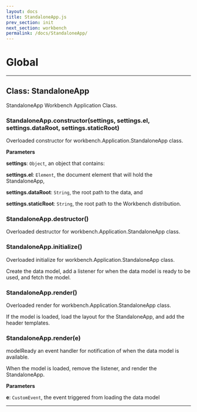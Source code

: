 ```yaml
---
layout: docs
title: StandaloneApp.js
prev_section: init
next_section: workbench
permalink: /docs/StandaloneApp/
---
```


# Global





* * *

## Class: StandaloneApp
StandaloneApp Workbench Application Class.

### StandaloneApp.constructor(settings, settings.el, settings.dataRoot, settings.staticRoot) 

Overloaded constructor for workbench.Application.StandaloneApp class.

**Parameters**

**settings**: `Object`, an object that contains:

**settings.el**: `Element`, the document element that will hold the StandaloneApp,

**settings.dataRoot**: `String`, the root path to the data, and

**settings.staticRoot**: `String`, the root path to the Workbench distribution.


### StandaloneApp.destructor() 

Overloaded destructor for workbench.Application.StandaloneApp class.


### StandaloneApp.initialize() 

Overloaded initialize for workbench.Application.StandaloneApp class.

   Create the data model,
   add a listener for when the data model is ready to be used, and
   fetch the model.


### StandaloneApp.render() 

Overloaded render for workbench.Application.StandaloneApp class.

   If the model is loaded,
   load the layout for the StandaloneApp, and
   add the header templates.


### StandaloneApp.render(e) 

modelReady an event handler for notification of when the data model is available.

   When the model is loaded, remove the listener, and render the StandaloneApp.

**Parameters**

**e**: `CustomEvent`, the event triggered from loading the data model




* * *










